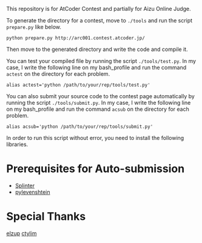 This repository is for AtCoder Contest and partially for Aizu Online Judge.

To generate the directory for a contest, move to `./tools` and run the script `prepare.py` like below.

`python prepare.py http://arc001.contest.atcoder.jp/`

Then move to the generated directory and write the code and compile it.

You can test your compiled file by running the script `./tools/test.py`.
In my case, I write the following line on my bash_profile and run the command `actest` on the directory for each problem.

`alias actest='python /path/to/your/rep/tools/test.py'`

You can also submit your source code to the contest page automatically by running the script `./tools/submit.py`.
In my case, I write the following line on my bash_profile and run the command `acsub` on the directory for each problem.

`alias acsub='python /path/to/your/rep/tools/submit.py'`

In order to run this script without error, you need to install the following libraries.


# Prerequisites for Auto-submission
- [Splinter](https://splinter.readthedocs.org/en/latest/)
- [pylevenshtein](https://code.google.com/p/pylevenshtein/)

# Special Thanks
[elzup](http://qiita.com/elzup/items/b06c0f949cf2f60fdd43)
[ctylim](http://ctylim.hatenablog.com/entry/2015/08/30/191553)
